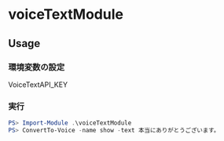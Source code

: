 # voiceTextModule

## Usage

### 環境変数の設定

VoiceTextAPI_KEY

### 実行

``` powershell
PS> Import-Module .\voiceTextModule
PS> ConvertTo-Voice -name show -text 本当にありがとうございます。
```